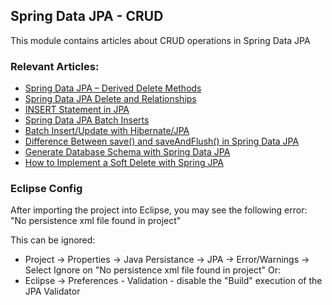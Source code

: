 ## Spring Data JPA - CRUD

This module contains articles about CRUD operations in Spring Data JPA 

### Relevant Articles: 
- [Spring Data JPA – Derived Delete Methods](https://www.baeldung.com/spring-data-jpa-deleteby)
- [Spring Data JPA Delete and Relationships](https://www.baeldung.com/spring-data-jpa-delete)
- [INSERT Statement in JPA](https://www.baeldung.com/jpa-insert)
- [Spring Data JPA Batch Inserts](https://www.baeldung.com/spring-data-jpa-batch-inserts)
- [Batch Insert/Update with Hibernate/JPA](https://www.baeldung.com/jpa-hibernate-batch-insert-update)
- [Difference Between save() and saveAndFlush() in Spring Data JPA](https://www.baeldung.com/spring-data-jpa-save-saveandflush)
- [Generate Database Schema with Spring Data JPA](https://www.baeldung.com/spring-data-jpa-generate-db-schema)
- [How to Implement a Soft Delete with Spring JPA](https://www.baeldung.com/spring-jpa-soft-delete)

### Eclipse Config 
After importing the project into Eclipse, you may see the following error:  
"No persistence xml file found in project"

This can be ignored: 
- Project -> Properties -> Java Persistance -> JPA -> Error/Warnings -> Select Ignore on "No persistence xml file found in project"
Or: 
- Eclipse -> Preferences - Validation - disable the "Build" execution of the JPA Validator 
